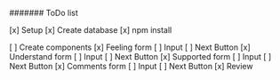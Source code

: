 ####### ToDo list

[x] Setup
	[x] Create database
	[x] npm install
	
[ ] Create components
	[x] Feeling form
		[ ] Input
		[ ] Next Button
	[x] Understand form
		[ ] Input
		[ ] Next Button
	[x] Supported form
		[ ] Input
		[ ] Next Button
	[x] Comments form
		[ ] Input
		[ ] Next Button
	[x] Review